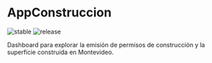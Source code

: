 # AppConstruccion

![stable](https://img.shields.io/badge/lifecycle-stable-brightgreen.svg)
![release](https://img.shields.io/github/v/release/daczarne/AppConstruccion)

Dashboard para explorar la emisión de permisos de construcción y la superficie construida en Montevideo.
